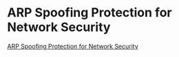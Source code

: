# ARP Spoofing Protection for Network Security
[ARP Spoofing Protection for Network Security](https://aiwithcloud.com/2022/09/15/arp_spoofing_protection_for_network_security/)